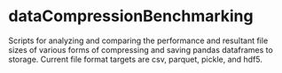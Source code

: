 # dataCompressionBenchmarking

Scripts for analyzing and comparing the performance and resultant file sizes of various forms of compressing and saving pandas dataframes to storage. Current file format targets are csv, parquet, pickle, and hdf5. 
